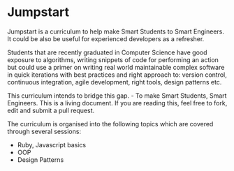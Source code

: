 Jumpstart
=======================

Jumpstart is a curriculum to help make Smart Students to Smart Engineers. It could be also be useful for experienced developers as a refresher.

Students that are recently graduated in Computer Science have good exposure to algorithms, writing snippets of code for performing an action but could use a primer on writing real world maintainable complex software in quick iterations with best practices and right approach to: version control, continuous integration, agile development, right tools, design patterns etc.

This curriculum intends to bridge this gap. - To make Smart Students, Smart Engineers. This is a living document. If you are reading this, feel free to fork, edit and submit a pull request.

The curriculum is organised into the following topics which are covered through several sessions:


- Ruby, Javascript basics
- OOP
- Design Patterns

